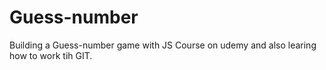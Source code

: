 # Guess-number

Building a Guess-number game with JS Course on udemy and also learing how to work tih GIT.

